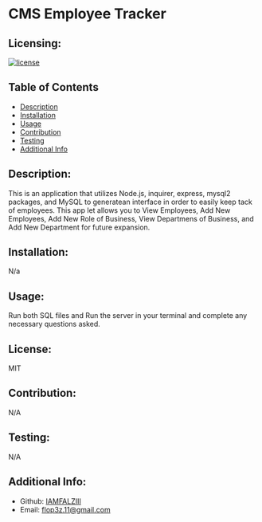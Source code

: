 # CMS Employee Tracker
  ## Licensing:
  [![license](https://img.shields.io/badge/license-MIT-blue)](https://shields.io)
  ## Table of Contents 
  - [Description](#description)
  - [Installation](#installation)
  - [Usage](#usage)
  - [Contribution](#contribution)
  - [Testing](#testing)
  - [Additional Info](#additional-info)
  ## Description:
  This is an application that utilizes Node.js, inquirer, express, mysql2 packages, and MySQL to generatean interface in order to easily keep tack of employees. This app let allows you to View Employees, Add New Employees, Add New Role of Business, View Departmens of Business, and Add New Department for future expansion.
  ## Installation:
  N/a
  ## Usage:
  Run both SQL files and Run the server in your terminal and complete any necessary questions asked.
  ## License:
  MIT
  ## Contribution:
  N/A
  ## Testing:
  N/A
  ## Additional Info:
  - Github: [IAMFALZIII](https://github.com/IAMFALZIII)
  - Email: flop3z.11@gmail.com 
